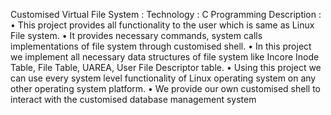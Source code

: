 
Customised Virtual File System :
Technology : C Programming 
Description :
• This project provides all functionality to the user which is same as Linux File system.
• It provides necessary commands, system calls implementations of file system through 
customised shell.
• In this project we implement all necessary data structures of file system like Incore Inode 
Table, File Table, UAREA, User File Descriptor table.
• Using this project we can use every system level functionality of Linux operating system on any 
other operating system platform.
• We provide our own customised shell to interact with the customised database management 
system
